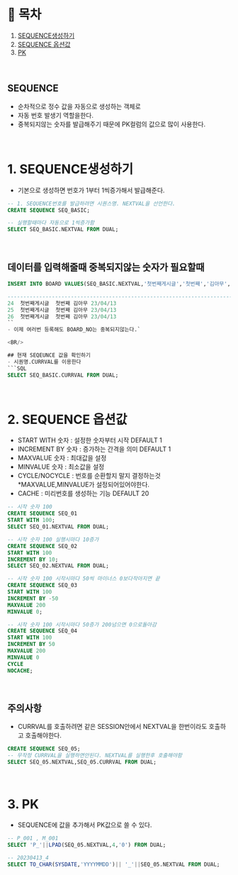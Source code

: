 # 🔖 목차
1. [SEQUENCE생성하기](#1-SEQUENCE생성하기)<BR/>
2. [SEQUENCE 옵션값](#2-SEQUENCE-옵션값)<BR/>
3. [PK](#3-PK)<BR/>

<br/>


## SEQUENCE
- 순차적으로 정수 값을 자동으로 생성하는 객체로
- 자동 번호 발생기 역할을한다.
- 중복되지않는 숫자를 발급해주기 때문에 PK컬럼의 값으로 많이 사용한다.

<BR/>




# 1. SEQUENCE생성하기
- 기본으로 생성하면 번호가 1부터 1씩증가해서 발급해준다.

```sql
-- 1. SEQUENCE번호를 발급하려면 시퀀스명. NEXTVAL을 선언한다.
CREATE SEQUENCE SEQ_BASIC;

-- 실행할때마다 자동으로 1씩증가함
SELECT SEQ_BASIC.NEXTVAL FROM DUAL;
```

<BR/>

## 데이터를 입력해줄때 중복되지않는 숫자가 필요할때
```SQL
INSERT INTO BOARD VALUES(SEQ_BASIC.NEXTVAL,'첫번째게시글','첫번째','김아무',SYSDATE);

-------------------------------------------------------------------------------
24	첫번째게시글	첫번째 김아무 23/04/13
25	첫번째게시글	첫번째 김아무	23/04/13
26  첫번째게시글	첫번째 김아무	23/04/13
``
- 이제 여러번 등록해도 BOARD_NO는 중복되지않는다.`

<BR/>

## 현재 SEQEUNCE 값을 확인하기
- 시퀀명.CURRVAL를 이용한다
```SQL
SELECT SEQ_BASIC.CURRVAL FROM DUAL;
```
<BR/>

# 2. SEQUENCE 옵션값
- START WITH 숫자 : 설정한 숫자부터 시작 DEFAULT 1 
- INCREMENT BY 숫자 :  증가하는 간격을 의미 DEFAULT 1 
- MAXVALUE 숫자 : 최대값을 설정
- MINVALUE 숫자 : 최소값을 설정
- CYCLE/NOCYCLE : 번호를 순환할지 말지 결정하는것 *MAXVALUE,MINVALUE가 설정되어있어야한다.
- CACHE : 미리번호를 생성하는 기능 DEFAULT 20

```SQL
-- 시작 숫자 100
CREATE SEQUENCE SEQ_01
START WITH 100;
SELECT SEQ_01.NEXTVAL FROM DUAL;

-- 시작 숫자 100 실행시마다 10증가
CREATE SEQUENCE SEQ_02
START WITH 100
INCREMENT BY 10;
SELECT SEQ_02.NEXTVAL FROM DUAL;

-- 시작 숫자 100 시작시마다 50씩 마이너스 0보다작아지면 끝
CREATE SEQUENCE SEQ_03
START WITH 100
INCREMENT BY -50
MAXVALUE 200
MINVALUE 0;

-- 시작 숫자 100 시작시마다 50증가 200넘으면 0으로돌아감
CREATE SEQUENCE SEQ_04
START WITH 100
INCREMENT BY 50
MAXVALUE 200
MINVALUE 0
CYCLE
NOCACHE;
```

<BR/>

## 주의사항
- CURRVAL를 호출하려면 같은 SESSION안에서 NEXTVAL을 한번이라도 호출하고 호출해야한다.

```SQL
CREATE SEQUENCE SEQ_05;
-- 무작정 CURRVAL을 실행하면안된다. NEXTVAL를 실행한후 호출해야함
SELECT SEQ_05.NEXTVAL,SEQ_05.CURRVAL FROM DUAL;
```

<BR/>

# 3. PK
-  SEQUENCE에 값을 추가해서 PK값으로 쓸 수 있다.

```SQL
-- P_001 , M_001
SELECT 'P_'||LPAD(SEQ_05.NEXTVAL,4,'0') FROM DUAL;

-- 20230413_4
SELECT TO_CHAR(SYSDATE,'YYYYMMDD')|| '_'||SEQ_05.NEXTVAL FROM DUAL;
```



